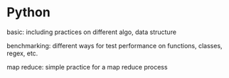 # Python
basic: including practices on different algo, data structure

benchmarking: different ways for test performance on functions, classes, regex, etc.

map reduce: simple practice for a map reduce process
